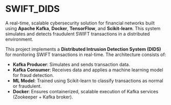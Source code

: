 # SWIFT_DIDS

A real-time, scalable cybersecurity solution for financial networks built using **Apache Kafka**, **Docker**, **TensorFlow**, and **Scikit-learn**. This system simulates and detects fraudulent SWIFT transactions in a distributed environment.

This project implements a **Distributed Intrusion Detection System (DIDS)** for monitoring SWIFT transactions in real-time. The architecture consists of:

- **Kafka Producer**: Simulates and sends transaction data.
- **Kafka Consumer**: Receives data and applies a machine learning model for fraud detection.
- **ML Model**: Trained using Scikit-learn to classify transactions as normal or fraudulent.
- **Docker**: Ensures containerized, scalable execution of Kafka services (Zookeeper + Kafka broker).

